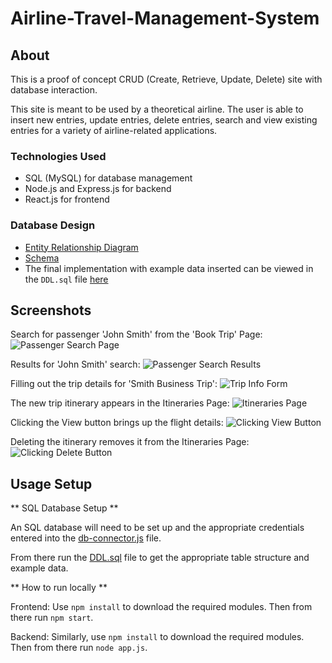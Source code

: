 # Airline-Travel-Management-System

## About
This is a proof of concept CRUD (Create, Retrieve, Update, Delete) site with database interaction.

This site is meant to be used by a theoretical airline. The user is able to insert new entries, update entries, delete entries, search and view existing entries for a variety of airline-related applications.

### Technologies Used
- SQL (MySQL) for database management
- Node.js and Express.js for backend
- React.js for frontend

### Database Design
- [Entity Relationship Diagram](https://drive.google.com/uc?export=view&id=1xM8g_zWLVF5AH41cuf2k2d8uH2CDENCr)
- [Schema](https://drive.google.com/uc?export=view&id=1kCXtct2KKWB-1DyqjJm5qh-LsfJH6dQY)
- The final implementation with example data inserted can be viewed in the `DDL.sql` file [here](https://github.com/chanceback/Airline-Travel-Management-System/blob/main/DDL.sql)

## Screenshots

Search for passenger 'John Smith' from the 'Book Trip' Page:
![Passenger Search Page](https://drive.google.com/uc?export=view&id=17OQYncmz2aYyRVoTeGx7_f5kl-C0ftvC)

Results for 'John Smith' search:
![Passenger Search Results](https://drive.google.com/uc?export=view&id=1vwmWgeJVfIbIVRJ9zMo0_XLgGCcCLLsm)

Filling out the trip details for 'Smith Business Trip':
![Trip Info Form](https://drive.google.com/uc?export=view&id=1TYMmW15pGHBlMvY3GQwnAhrMq8qri1Ko)

The new trip itinerary appears in the Itineraries Page:
![Itineraries Page](https://drive.google.com/uc?export=view&id=1osdXT3vcq9X1QRAEUoAy52btbgdHGOHd)

Clicking the View button brings up the flight details:
![Clicking View Button](https://drive.google.com/uc?export=view&id=153c_QM0HIrTDZZVKKVYoI4P4v0JN0QUF)

Deleting the itinerary removes it from the Itineraries Page:
![Clicking Delete Button](https://drive.google.com/uc?export=view&id=1rlfbeHLypF8VvT9qEobD15X1qduM3tZC)

## Usage Setup
** SQL Database Setup **

An SQL database will need to be set up and the appropriate credentials entered into the [db-connector.js](https://github.com/chanceback/Airline-Travel-Management-System/blob/main/project/p-backend/database/db-connector.js) file.

From there run the [DDL.sql](https://github.com/chanceback/Airline-Travel-Management-System/blob/main/DDL.sql) file to get the appropriate table structure and example data.

** How to run locally **

Frontend: Use `npm install` to download the required modules. Then from there run `npm start`.

Backend: Similarly, use `npm install` to download the required modules. Then from there run `node app.js`.
